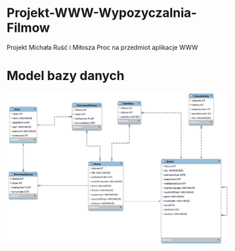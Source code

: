 # Projekt-WWW-Wypozyczalnia-Filmow

Projekt Michała Ruść i Miłosza Proc na przedmiot aplikacje WWW

# Model bazy danych
![Model](db_schema.png)
